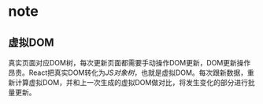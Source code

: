 # note
## 虚拟DOM
真实页面对应DOM树，每次更新页面都需要手动操作DOM更新，DOM更新操作昂贵。React把真实DOM转化为*JS对象树*，也就是虚拟DOM。每次跟新数据，重新计算虚拟DOM，并和上一次生成的虚拟DOM做对比，将发生变化的部分进行批量更新。
